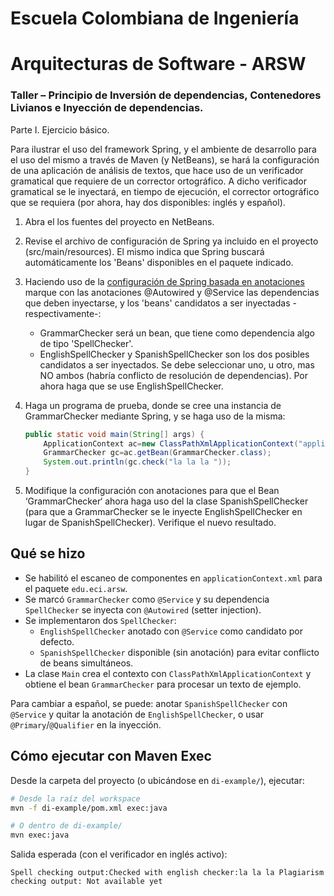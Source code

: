 # Escuela Colombiana de Ingeniería
# Arquitecturas de Software - ARSW
### Taller – Principio de Inversión de dependencias, Contenedores Livianos e Inyección de dependencias.

Parte I. Ejercicio básico.

Para ilustrar el uso del framework Spring, y el ambiente de desarrollo para el uso del mismo a través de Maven (y NetBeans), se hará la configuración de una aplicación de análisis de textos, que hace uso de un verificador gramatical que requiere de un corrector ortográfico. A dicho verificador gramatical se le inyectará, en tiempo de ejecución, el corrector ortográfico que se requiera (por ahora, hay dos disponibles: inglés y español).

1. Abra el los fuentes del proyecto en NetBeans.

2. Revise el archivo de configuración de Spring ya incluido en el proyecto (src/main/resources). El mismo indica que Spring buscará automáticamente los 'Beans' disponibles en el paquete indicado.

3. Haciendo uso de la [configuración de Spring basada en anotaciones](https://docs.spring.io/spring-boot/docs/current/reference/html/using-boot-spring-beans-and-dependency-injection.html) marque con las anotaciones @Autowired y @Service las dependencias que deben inyectarse, y los 'beans' candidatos a ser inyectadas -respectivamente-:

	* GrammarChecker será un bean, que tiene como dependencia algo de tipo 'SpellChecker'.
	* EnglishSpellChecker y SpanishSpellChecker son los dos posibles candidatos a ser inyectados. Se debe seleccionar uno, u otro, mas NO ambos (habría conflicto de resolución de dependencias). Por ahora haga que se use EnglishSpellChecker.
 
5.	Haga un programa de prueba, donde se cree una instancia de GrammarChecker mediante Spring, y se haga uso de la misma:

	```java
	public static void main(String[] args) {
		ApplicationContext ac=new ClassPathXmlApplicationContext("applicationContext.xml");
		GrammarChecker gc=ac.getBean(GrammarChecker.class);
		System.out.println(gc.check("la la la "));
	}
	```
	
6.	Modifique la configuración con anotaciones para que el Bean ‘GrammarChecker‘ ahora haga uso del  la clase SpanishSpellChecker (para que a GrammarChecker se le inyecte EnglishSpellChecker en lugar de  SpanishSpellChecker). Verifique el nuevo resultado.

## Qué se hizo

- Se habilitó el escaneo de componentes en `applicationContext.xml` para el paquete `edu.eci.arsw`.
- Se marcó `GrammarChecker` como `@Service` y su dependencia `SpellChecker` se inyecta con `@Autowired` (setter injection).
- Se implementaron dos `SpellChecker`:
	- `EnglishSpellChecker` anotado con `@Service` como candidato por defecto.
	- `SpanishSpellChecker` disponible (sin anotación) para evitar conflicto de beans simultáneos.
- La clase `Main` crea el contexto con `ClassPathXmlApplicationContext` y obtiene el bean `GrammarChecker` para procesar un texto de ejemplo.

Para cambiar a español, se puede: anotar `SpanishSpellChecker` con `@Service` y quitar la anotación de `EnglishSpellChecker`, o usar `@Primary`/`@Qualifier` en la inyección.

## Cómo ejecutar con Maven Exec

Desde la carpeta del proyecto (o ubicándose en `di-example/`), ejecutar:

```bash
# Desde la raíz del workspace
mvn -f di-example/pom.xml exec:java

# O dentro de di-example/
mvn exec:java
```

Salida esperada (con el verificador en inglés activo):

```
Spell checking output:Checked with english checker:la la la Plagiarism checking output: Not available yet
```